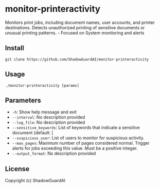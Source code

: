 # monitor-printeractivity
Monitors print jobs, including document names, user accounts, and printer destinations. Detects unauthorized printing of sensitive documents or unusual printing patterns. - Focused on System monitoring and alerts

## Install
`git clone https://github.com/ShadowGuardAI/monitor-printeractivity`

## Usage
`./monitor-printeractivity [params]`

## Parameters
- `-h`: Show help message and exit
- `--interval`: No description provided
- `--log_file`: No description provided
- `--sensitive_keywords`: List of keywords that indicate a sensitive document (default: [
- `--suspicious_user`: List of users to monitor for suspicious activity.
- `--max_pages`: Maximum number of pages considered normal. Trigger alerts for jobs exceeding this value. Must be a positive integer.
- `--output_format`: No description provided

## License
Copyright (c) ShadowGuardAI
